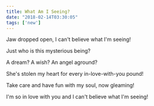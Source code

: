 ```yaml
---
title: What Am I Seeing?
date: "2018-02-14T03:30:05"
tags: ['new']
---
```


Jaw dropped open, I can't believe what I'm seeing!

Just who is this mysterious being?

A dream? A wish? An angel aground?

She's stolen my heart for every in-love-with-you pound!

Take care and have fun with my soul, now gleaming!

I'm so in love with you and I can't believe what I'm seeing!